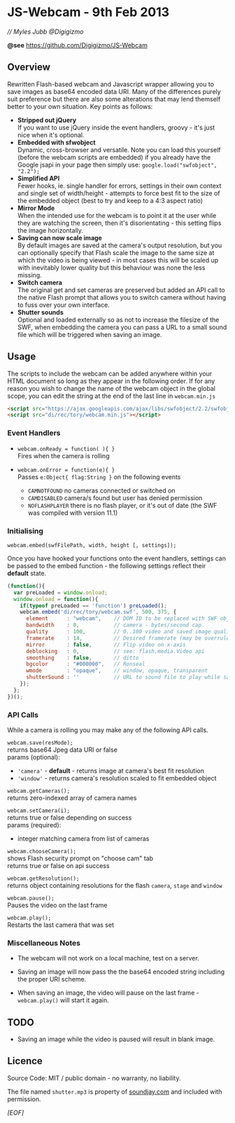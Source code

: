 # JS-Webcam - 9th Feb 2013
*// Myles Jubb @Digigizmo*

**@see** https://github.com/Digigizmo/JS-Webcam

## Overview

Rewritten Flash-based webcam and Javascript wrapper allowing you to save images as base64 encoded data URI.  Many of the differences purely suit preference but there are also some alterations that may lend themself better to your own situation.  Key points as follows:

* **Stripped out jQuery**  
If you want to use jQuery inside the event handlers, groovy - it's just nice when it's optional.
* **Embedded with sfwobject**  
Dynamic, cross-browser and versatile.  Note you can load this yourself (before the webcam scripts are embedded) if you already have the Google jsapi in your page then simply use: `google.load("swfobject", "2.2");` 
* **Simplified API**  
Fewer hooks, ie. single handler for errors, settings in their own context and single set of width/height - attempts to force best fit to the size of the embedded object (best to try and keep to a 4:3 aspect ratio)
* **Mirror Mode**  
When the intended use for the webcam is to point it at the user while they are watching the screen, then it's disorientating - this setting flips the image horizontally.
* **Saving can now scale image**  
By default images are saved at the camera's output resolution, but you can optionally specify that Flash scale the image to the same size at which the video is being viewed - in most cases this will be scaled up with inevitably lower quality but this behaviour was none the less missing.
* **Switch camera**  
The original get and set cameras are preserved but added an API call to the native Flash prompt that allows you to switch camera without having to fuss over your own interface.
* **Shutter sounds**  
Optional and loaded externally so as not to increase the filesize of the SWF, when embedding the camera you can pass a URL to a small sound file which will be triggered when saving an image.


## Usage

The scripts to include the webcam can be added anywhere within your HTML document so long as they appear in the following order.  If for any reason you wish to change the name of the webcam object in the global scope, you can edit the string at the end of the last line in `webcam.min.js` 

```html
<script src="https://ajax.googleapis.com/ajax/libs/swfobject/2.2/swfobject.js"></script>
<script src="di/rec/tory/webcam.min.js"></script>
```

### Event Handlers

* `webcam.onReady = function( ){ }`  
Fires when the camera is rolling

* `webcam.onError = function(e){ }`  
Passes `e:Object{ flag:String }` on the following events
  -  `CAMNOTFOUND` no cameras connected or switched on
  -  `CAMDISABLED` camera/s found but user has denied permission
  -  `NOFLASHPLAYER` there is no flash player, or it's out of date (the SWF was compiled with version 11.1)


### Initialising

`webcam.embed(swfFilePath, width, height [, settings]);`

Once you have hooked your functions onto the event handlers, settings can be passed to the embed function - the following settings reflect their **default** state.

```javascript
(function(){ 
  var preLoaded = window.onload;
  window.onload = function(){
    if(typeof preLoaded == 'function') preLoaded();
    webcam.embed('di/rec/tory/webcam.swf', 500, 375, {
      element      : "webcam",    // DOM ID to be replaced with SWF object
      bandwidth    : 0,           // camera - bytes/second cap.
      quality      : 100,         // 0..100 video and saved image quality
      framerate    : 14,          // Desired framerate (may be overruled)
      mirror       : false,       // Flip video on x-axis
      deblocking   : 0,           // see: flash.media.Video api
      smoothing    : false,       // ditto
      bgcolor      : "#000000",   // Ronseal
      wmode        : "opaque",    // window, opaque, transparent
      shutterSound : ''           // URL to sound file to play while saving
    });
  };
})();
```

### API Calls

While a camera is rolling you may make any of the following API calls.

`webcam.save(resMode);`  
returns base64 Jpeg data URI or false  
params (optional):
* `'camera'` - **default** - returns image at camera's best fit resolution
* `'window'` - returns camera's resolution scaled to fit embedded object


`webcam.getCameras();`  
returns zero-indexed array of camera names  


`webcam.setCamera(i);`  
returns true or false depending on success  
params (required):
* integer matching camera from list of cameras


`webcam.chooseCamera();`  
shows Flash security prompt on "choose cam" tab  
returns true or false on api success


`webcam.getResolution();`  
returns object containing resolutions for the flash `camera`, `stage` and `window`


`webcam.pause();`  
Pauses the video on the last frame


`webcam.play();`  
Restarts the last camera that was set


### Miscellaneous Notes

* The webcam will not work on a local machine, test on a server.

* Saving an image will now pass the the base64 encoded string including the proper URI scheme.

* When saving an image, the video will pause on the last frame - `webcam.play()` will start it again.



## TODO

* Saving an image while the video is paused will result in blank image.


## Licence

Source Code: MIT / public domain - no warranty, no liability.

The file named `shutter.mp3` is property of [soundjay.com](http://www.soundjay.com) and included with permission.





*[EOF]*
